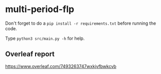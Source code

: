 # multi-period-flp

Don't forget to do a `pip install -r requirements.txt` before running the code.

Type `python3 src/main.py -h` for help.

## Overleaf report

<https://www.overleaf.com/7493263747wxkjvfbwkcvb>
